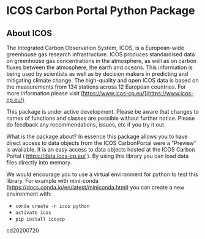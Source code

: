 # ICOS Carbon Portal Python Package

## About ICOS

The Integrated Carbon Observation System, ICOS, is a European-wide greenhouse gas research infrastructure. ICOS produces standardised data on greenhouse gas concentrations in the atmosphere, as well as on carbon fluxes between the atmosphere, the earth and oceans. This information is being used by scientists as well as by decision makers in predicting and mitigating climate change. The high-quality and open ICOS data is based on the measurements from 134 stations across 12 European countries. For more information please visit [https://www.icos-cp.eu/](https://www.icos-cp.eu/)


This package is under active development. Please be aware that changes to names of functions and classes are possible without further notice. Please do feedback any recommendations, issues, etc if you try it out.


What is the package about?
In essence this package allows you to have direct access to data objects from the ICOS CarbonPortal were a "Preview" is available. It is an easy access to data objects hosted at the ICOS Carbon Portal ( https://data.icos-cp.eu/ ). By using this library you can load data files directly into memory.


We would encourage you to use a virtual environment for python to test this library.
For example with mini-conda (https://docs.conda.io/en/latest/miniconda.html) you can create a new environment with:

- `conda create -n icos python`
- `activate icos`
- `pip install icoscp`













cd20200720
